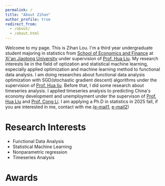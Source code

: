 ```yaml
---
permalink: /
title: "About Zihan"
author_profile: true
redirect_from: 
  - /about/
  - /about.html
---
```


Welcome to my page. This is Zihan Lou. I'm a third year undergraduate student majoring in statistics from [School of Economics and Finance](http://sef.xjtu.edu.cn) at [Xi'an Jiaotong University](http://www.xjtu.edu.cn) under supervision of [Prof. Hua Liu](http://sef.xjtu.edu.cn/info/1086/18129.htm).
My research interests lie in the field of optization and statistical machine learning, especially applied optimization and machine learning method to functional data analysis. I am doing researches about functional data analysis optimization with SGD(stochastic gradient descent) algorithms under the supervision of [Prof. Hua liu](http://sef.xjtu.edu.cn/info/1086/18129.htm). Before that, I did some research about timeseries analysis. I applied timeseries analysis to predicting China's economy development and unemployment under the supervison of [Prof. Hua Liu](http://sef.xjtu.edu.cn/info/1086/18129.htm) and [Prof. Cong Li](http://sef.xjtu.edu.cn/info/1086/9392.htm).
I am applying a Ph.D in statistics in 2025 fall, if you are interested in me, contact with me.([e-mail1](louzihan314@stu.xjtu.edu.cn), [e-mail2](lzhpeach@gmail.com))

Research Interests
======
* Functional Data Analysis
* Statistical Machine Learning
* Nonparametric regression
* Timeseries Analysis

Awards
======

